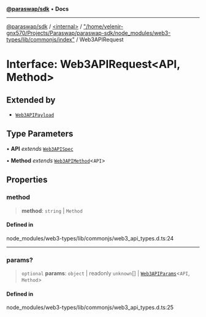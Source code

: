 [**@paraswap/sdk**](../../../../README.md) • **Docs**

***

[@paraswap/sdk](../../../../globals.md) / [\<internal\>](../../../README.md) / ["/home/velenir-gnx570/Projects/Paraswap/paraswap-sdk/node\_modules/web3-types/lib/commonjs/index"](../README.md) / Web3APIRequest

# Interface: Web3APIRequest\<API, Method\>

## Extended by

- [`Web3APIPayload`](../../../interfaces/Web3APIPayload.md)

## Type Parameters

• **API** *extends* [`Web3APISpec`](../../../type-aliases/Web3APISpec.md)

• **Method** *extends* [`Web3APIMethod`](../type-aliases/Web3APIMethod.md)\<`API`\>

## Properties

### method

> **method**: `string` \| `Method`

#### Defined in

node\_modules/web3-types/lib/commonjs/web3\_api\_types.d.ts:24

***

### params?

> `optional` **params**: `object` \| readonly `unknown`[] \| [`Web3APIParams`](../type-aliases/Web3APIParams.md)\<`API`, `Method`\>

#### Defined in

node\_modules/web3-types/lib/commonjs/web3\_api\_types.d.ts:25
